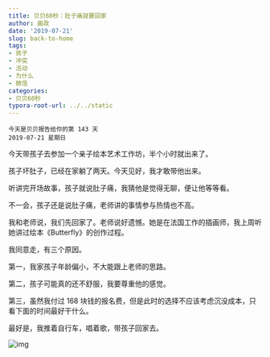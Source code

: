 ```yaml
---
title: 贝贝60秒：肚子痛就要回家
author: 曲政
date: '2019-07-21'
slug: back-to-home
tags:
- 孩子
- 冲突
- 活动
- 为什么
- 微信
categories:
- 贝贝60秒
typora-root-url: ../../static
---
```


```
今天是贝贝报告给你的第 143 天
2019-07-21 星期日
```

今天带孩子去参加一个亲子绘本艺术工作坊，半个小时就出来了。

孩子坏肚子，已经在家躺了两天。今天见好，我才敢带他出来。

听讲完开场故事，孩子就说肚子痛，我猜他是觉得无聊，便让他等等看。

不一会，孩子还是说肚子痛，老师讲的事情参与热情也不高。

我和老师说，我们先回家了。老师说好遗憾。她是在法国工作的插画师，我上周听她讲过绘本《Butterfly》的创作过程。

我同意走，有三个原因。

第一，我家孩子年龄偏小，不大能跟上老师的思路。

第二，孩子可能真的还不舒服，我要尊重他的感觉。

第三，虽然我付过 168 块钱的报名费，但是此时的选择不应该考虑沉没成本，只看下面的时间最好干什么。

最好是，我推着自行车，唱着歌，带孩子回家去。

![img](/images/2019-07-21-%E8%B4%9D%E8%B4%9D60%E7%A7%92%EF%BC%9A%E8%82%9A%E5%AD%90%E7%97%9B%E5%B0%B1%E8%A6%81%E5%9B%9E%E5%AE%B6/640-20200416102015157.jpeg)